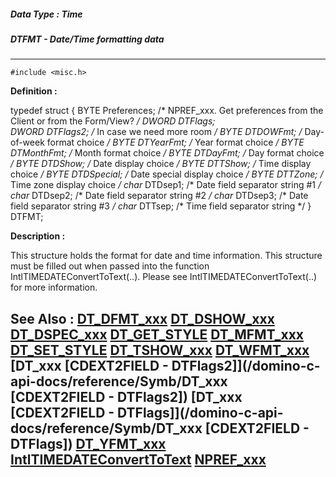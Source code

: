 ##### Data Type : Time
##### DTFMT - Date/Time formatting data
---
```
#include <misc.h>
```

**Definition :**

typedef struct {
	BYTE Preferences;   /* NPREF_xxx. Get preferences from the Client or 
from the Form/View? */
	DWORD DTFlags;   
	DWORD DTFlags2;   /* In case we need more room */
	BYTE DTDOWFmt;   /* Day-of-week format choice */
	BYTE DTYearFmt;   /* Year format choice */
	BYTE DTMonthFmt;   /* Month format choice */
	BYTE DTDayFmt;   /* Day format choice */
	BYTE DTDShow;   /* Date display choice */
	BYTE DTTShow;   /* Time display choice */
	BYTE DTDSpecial;   /* Date special display choice */
	BYTE DTTZone;   /* Time zone display choice */
	char* DTDsep1;   /* Date field separator string #1 */
	char* DTDsep2;   /* Date field separator string #2 */
	char* DTDsep3;   /* Date field separator string #3 */
	char* DTTsep;   /* Time field separator string */
} DTFMT;


**Description :**

This structure holds the format for date and time information.  This structure must be filled out when passed into the function IntlTIMEDATEConvertToText(..).  Please see IntlTIMEDATEConvertToText(..) for more information.


**See Also :**
[DT_DFMT_xxx](/domino-c-api-docs/reference/Symb/DT_DFMT_xxx)
[DT_DSHOW_xxx](/domino-c-api-docs/reference/Symb/DT_DSHOW_xxx)
[DT_DSPEC_xxx](/domino-c-api-docs/reference/Symb/DT_DSPEC_xxx)
[DT_GET_STYLE](/domino-c-api-docs/reference/Func/DT_GET_STYLE)
[DT_MFMT_xxx](/domino-c-api-docs/reference/Symb/DT_MFMT_xxx)
[DT_SET_STYLE](/domino-c-api-docs/reference/Func/DT_SET_STYLE)
[DT_TSHOW_xxx](/domino-c-api-docs/reference/Symb/DT_TSHOW_xxx)
[DT_WFMT_xxx](/domino-c-api-docs/reference/Symb/DT_WFMT_xxx)
[DT_xxx [CDEXT2FIELD - DTFlags2]](/domino-c-api-docs/reference/Symb/DT_xxx [CDEXT2FIELD - DTFlags2])
[DT_xxx [CDEXT2FIELD - DTFlags]](/domino-c-api-docs/reference/Symb/DT_xxx [CDEXT2FIELD - DTFlags])
[DT_YFMT_xxx](/domino-c-api-docs/reference/Symb/DT_YFMT_xxx)
[IntlTIMEDATEConvertToText](/domino-c-api-docs/reference/Func/IntlTIMEDATEConvertToText)
[NPREF_xxx](/domino-c-api-docs/reference/Symb/NPREF_xxx)
---
